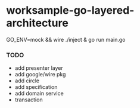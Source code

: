 # worksample-go-layered-architecture

GO_ENV=mock && wire ./inject & go run main.go

### TODO
- add presenter layer
- add google/wire pkg
- add circle
- add specification
- add domain service
- transaction